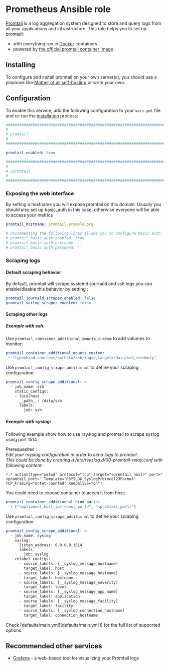 # Prometheus Ansible role

[Promtail](https://grafana.com/oss/promtail/) is a log aggregation system designed to store and query logs from all your applications and infrastructure. This role helps you to set up promtail:

- with everything run in [Docker](https://www.docker.com/) containers
- powered by [the official promtail container image](https://hub.docker.com/r/grafana/promtail/)


## Installing

To configure and install promtail on your own server(s), you should use a playbook like [Mother of all self-hosting](https://github.com/mother-of-all-self-hosting/mash-playbook) or write your own.

## Configuration

To enable this service, add the following configuration to your `vars.yml` file and re-run the [installation](../installing.md) process:

```yaml
########################################################################
#                                                                      #
# promtail                                                             #
#                                                                      #
########################################################################

promtail_enabled: true

########################################################################
#                                                                      #
# /promtail                                                            #
#                                                                      #
########################################################################
```

### Exposing the web interface

By setting a hostname you will expose promtail on this domain.
Usually you should also set up basic_auth in this case, otherwise everyone will be able to access your metrics

```yaml
promtail_hostname: promtail.example.org

# Uncommenting the following lines allows you to configure basic auth
# promtail_basic_auth_enabled: true
# promtail_basic_auth_username: ''
# promtail_basic_auth_password: ''
```
### Scraping logs
#### Default scraping behavior
By default, promtail will scrape systemd-journald and ssh logs you can enable/disable this behavior by setting :

```yaml
promtail_journald_scraper_enabled: false
promtail_varlog_scraper_enabled: false
```
#### Scraping other logs
##### Exemple with ssh: 

Use ``promtail_container_additional_mounts_custom`` to add volumes to monitor:
```yaml
promtail_container_additional_mounts_custom:
 - "type=bind,source=</path/to/ssh/logs>,target=/data/ssh,readonly"
```


Use ``promtail_config_scrape_additional`` to define your scraping configuration:
```yaml
promtail_config_scrape_additional: >-
  - job_name: ssh
    static_configs:
    - localhost
      __path__: /data/ssh
      labels:
        job: ssh
```



##### Exemple with syslog:
Following exemple show how to use rsyslog and promtail to scrape syslog using port 1514   

Prerequesites :  
*Edit your rsyslog configuration in order to send logs to promtail.*  
*This could be done by creating a /etc/rsyslog.d/00-promtail-relay.conf with following content:*
```
*.* action(type="omfwd" protocol="tcp" target="<promtail_host>" port="<promtail_port>" Template="RSYSLOG_SyslogProtocol23Format" TCP_Framing="octet-counted" KeepAlive="on")
```

You could need to expose container to acces it from host:
```yaml
promtail_container_additionnal_bind_ports:
  - ["<optionnal_host_ip>:<host_port>", "<promtail_port>"]
```

Use ``promtail_config_scrape_additional`` to define your scraping configuration:
```yaml
promtail_config_scrape_additional: >-
  - job_name: syslog
    syslog:
      listen_address: 0.0.0.0:1514
      labels:
        job: syslog
    relabel_configs:
      - source_labels: [__syslog_message_hostname]
        target_label: host
      - source_labels: [__syslog_message_hostname]
        target_label: hostname
      - source_labels: [__syslog_message_severity]
        target_label: level
      - source_labels: [__syslog_message_app_name]
        target_label: application
      - source_labels: [__syslog_message_facility]
        target_label: facility
      - source_labels: [__syslog_connection_hostname]
        target_label: connection_hostname
```

Check [defaults/main.yml](defaults/main.yml l) for the full list of supported options.

## Recommended other services

- [Grafana](grafana.md) - a web-based tool for visualizing your Promtail logs
